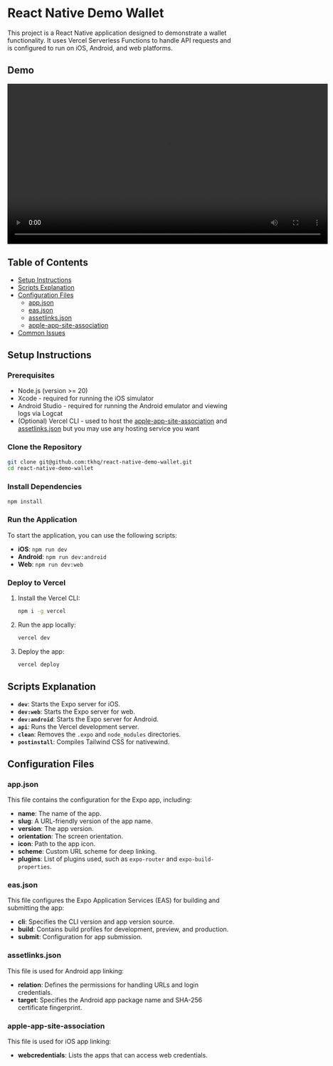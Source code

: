 # React Native Demo Wallet

This project is a React Native application designed to demonstrate a wallet functionality. It uses Vercel Serverless Functions to handle API requests and is configured to run on iOS, Android, and web platforms.

## Demo

<video src="assets/videos/demo_video.mov" controls width="720"></video>

## Table of Contents

- [Setup Instructions](#setup-instructions)
- [Scripts Explanation](#scripts-explanation)
- [Configuration Files](#configuration-files)
  - [app.json](#appjson)
  - [eas.json](#easjson)
  - [assetlinks.json](#assetlinksjson)
  - [apple-app-site-association](#apple-app-site-association)
- [Common Issues](#common-issues)

## Setup Instructions

### Prerequisites

- Node.js (version >= 20)
- Xcode - required for running the iOS simulator
- Android Studio - required for running the Android emulator and viewing logs via Logcat
- (Optional) Vercel CLI - used to host the [apple-app-site-association](public/.well-known/apple-app-site-association) and [assetlinks.json](public/.well-known/assetlinks.json) but you may use any hosting service you want

### Clone the Repository

```bash
git clone git@github.com:tkhq/react-native-demo-wallet.git
cd react-native-demo-wallet
```

### Install Dependencies

```bash
npm install
```

### Run the Application

To start the application, you can use the following scripts:

- **iOS**: `npm run dev`
- **Android**: `npm run dev:android`
- **Web**: `npm run dev:web`

### Deploy to Vercel

1. Install the Vercel CLI:

   ```bash
   npm i -g vercel
   ```

2. Run the app locally:

   ```bash
   vercel dev
   ```

3. Deploy the app:

   ```bash
   vercel deploy
   ```

## Scripts Explanation

- **`dev`**: Starts the Expo server for iOS.
- **`dev:web`**: Starts the Expo server for web.
- **`dev:android`**: Starts the Expo server for Android.
- **`api`**: Runs the Vercel development server.
- **`clean`**: Removes the `.expo` and `node_modules` directories.
- **`postinstall`**: Compiles Tailwind CSS for nativewind.

## Configuration Files

### app.json

This file contains the configuration for the Expo app, including:

- **name**: The name of the app.
- **slug**: A URL-friendly version of the app name.
- **version**: The app version.
- **orientation**: The screen orientation.
- **icon**: Path to the app icon.
- **scheme**: Custom URL scheme for deep linking.
- **plugins**: List of plugins used, such as `expo-router` and `expo-build-properties`.

### eas.json

This file configures the Expo Application Services (EAS) for building and submitting the app:

- **cli**: Specifies the CLI version and app version source.
- **build**: Contains build profiles for development, preview, and production.
- **submit**: Configuration for app submission.

### assetlinks.json

This file is used for Android app linking:

- **relation**: Defines the permissions for handling URLs and login credentials.
- **target**: Specifies the Android app package name and SHA-256 certificate fingerprint.

### apple-app-site-association

This file is used for iOS app linking:

- **webcredentials**: Lists the apps that can access web credentials.
